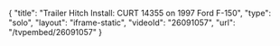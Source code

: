 {
    "title": "Trailer Hitch Install: CURT 14355 on 1997 Ford F-150",
    "type": "solo",
    "layout": "iframe-static",
    "videoId": "26091057",
    "url": "\/tvpembed\/26091057"
}